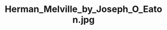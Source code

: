 ---
title: "Herman_Melville_by_Joseph_O_Eaton.jpg"
website: "https://en.wikipedia.org/wiki/File:Herman_Melville_by_Joseph_O_Eaton.jpg"
picture: "/assets/wikimedia-people/Herman_Melville_by_Joseph_O_Eaton.jpg"
related: Herman Melville (en.wikipedia.org)
type: picture
permalink: /wikimedia/Herman_Melville_by_Joseph_O_Eaton.jpg/
tags:
  - Herman Melville
  - Painting
  - Photograph
thumbnail: "/assets/wikimedia-people/389px-Herman_Melville_by_Joseph_O_Eaton.jpg"
---